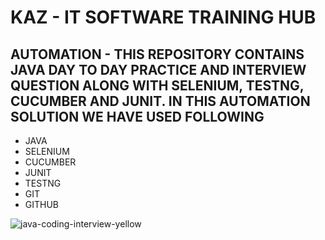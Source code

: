# KAZ - IT SOFTWARE TRAINING HUB

## AUTOMATION - THIS REPOSITORY CONTAINS JAVA DAY TO DAY PRACTICE AND INTERVIEW QUESTION ALONG WITH SELENIUM, TESTNG, CUCUMBER AND JUNIT. IN THIS AUTOMATION SOLUTION WE HAVE USED FOLLOWING

* JAVA
* SELENIUM
* CUCUMBER
* JUNIT
* TESTNG
* GIT
* GITHUB





  
![java-coding-interview-yellow](https://github.com/shahnawazm786/automation/assets/49604292/ee1b6cf7-cf00-43cb-a1ce-8e6b85c3137e)
